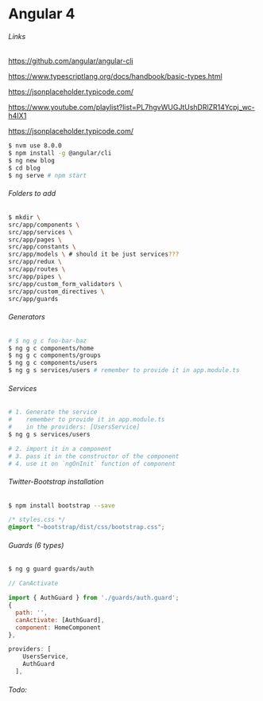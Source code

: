 # Angular 4

###### Links
https://github.com/angular/angular-cli

https://www.typescriptlang.org/docs/handbook/basic-types.html

https://jsonplaceholder.typicode.com/

https://www.youtube.com/playlist?list=PL7hgvWUGJtUshDRlZR14Ycpj_wc-h4IX1

https://jsonplaceholder.typicode.com/


```bash
$ nvm use 8.0.0
$ npm install -g @angular/cli
$ ng new blog
$ cd blog
$ ng serve # npm start
```

###### Folders to add

```bash
$ mkdir \
src/app/components \
src/app/services \
src/app/pages \
src/app/constants \
src/app/models \ # should it be just services???
src/app/redux \
src/app/routes \
src/app/pipes \
src/app/custom_form_validators \
src/app/custom_directives \
src/app/guards
```


###### Generators

```bash
# $ ng g c foo-bar-baz
$ ng g c components/home
$ ng g c components/groups
$ ng g c components/users
$ ng g s services/users # remember to provide it in app.module.ts
```


###### Services

```bash
# 1. Generate the service
#    remember to provide it in app.module.ts 
#    in the providers: [UsersService]
$ ng g s services/users 

# 2. import it in a component
# 3. pass it in the constructor of the component
# 4. use it on `ngOnInit` function of component
```

###### Twitter-Bootstrap installation

```bash
$ npm install bootstrap --save
```

```css
/* styles.css */
@import "~bootstrap/dist/css/bootstrap.css";
```



###### Guards (6 types)

```bash
$ ng g guard guards/auth
```


```javascript
// CanActivate

import { AuthGuard } from './guards/auth.guard';
{
  path: '',
  canActivate: [AuthGuard],
  component: HomeComponent
},

providers: [
    UsersService,
    AuthGuard
  ],
```

###### Todo:


